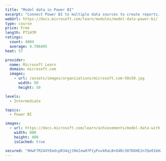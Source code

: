 ```yaml
---
title: "Model data in Power BI"
excerpt: "Connect Power BI to multiple data sources to create reports. Define the relationship between your data sources."
webUrl: https://docs.microsoft.com/learn/modules/model-data-power-bi/
type: course
price: Free
length: PT1H7M
ratings:
  count: 4804
  average: 4.706495
heat: 57

provider:
  name: Microsoft Learn
  domain: microsoft.com
  images:
    - url: /assets/images/organizations/microsoft.com-50x50.jpg
      width: 50
      height: 50

levels:
  - Intermediate

topics:
  - Power BI

images:
  - url: https://docs.microsoft.com/learn/achievements/model-data-with-power-bi-desktop-social.png
    width: 800
    height: 400
    isCached: true

secured: "9HwF7RZ4XYEmdcpR34qjtRmIewH7P1yPuvkRaLB+O4Rc307D6HE2n7Qo01kHZw5pzZKoeXcN7v9AKBt78K5tWoD4MzgYSYM0yC86et+0DW5OpVlqaNclzb3vslDDxpwb5x6qkIXz2mWWmjKrpVKexUEojzRCSyE2xLTzAnEWoLeXHQ0b1zR2Y8mkmxRzqKpq7gyiCG+ttnP1MAwXAFBppqbshZFlquYK3iLy+vRqGa19P7SOPjWnySlMsfCtrZwpwT+JMztJXbkQDbL9ZrqYuDpYnCBbOYaNz/9nSXvG1DuIiSsP7uSkDXON8t61E8WVwb7XGlC1z/7F/OVY7lrHgvCWKzq1CfYKGZkoZaC6iSbWXfRoDGv6HlWzVo6fOx3758OaUZ52E4Aq60UD3rh0JLSjk0R6mb8bt2ivd7NBGi8=;YPHQwewEKLmVIcN+fkXS2g=="
---
```


